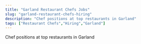 ```yaml
---
title: "Garland Restaurant Chefs Jobs"
slug: "garland-restaurant-chefs-hiring"
description: "Chef positions at top restaurants in Garland"
tags: ["Restaurant Chefs","Hiring","Garland"]
---
```


Chef positions at top restaurants in Garland
